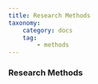 ```yaml
---
title: Research Methods
taxonomy:
    category: docs
    tag:
        - methods
---
```


### Research Methods
